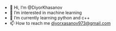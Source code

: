 - 👋 Hi, I’m @DiyorKhasanov
- 👀 I’m interested in machine learning
- 🌱 I’m currently learning python and c++
- 📫 How to reach me diyorxasanov973@gmail.com

<!---
DiyorKhasanov/DiyorKhasanov is a ✨ special ✨ repository because its `README.md` (this file) appears on your GitHub profile.
You can click the Preview link to take a look at your changes.
--->
